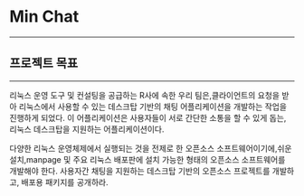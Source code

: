 # Min Chat
---
## 프로젝트 목표
---
리눅스 운영 도구 및 컨설팅을 공급하는 R사에 속한 우리 팀은,클라이언트의 요청을 받아
리눅스에서 사용할 수 있는 데스크탑 기반의 채팅 어플리케이션을 개발하는 작업을 진행하게
되었다. 이 어플리케이션은 사용자들이 서로 간단한 소통을 할 수 있게 돕는, 리눅스 데스크탑을
지원하는 어플리케이션이다.

다양한 리눅스 운영체제에서 실행되는 것을 전제로 한 오픈소스 소프트웨어이기에,쉬운 설치,manpage 및 주요 리눅스 배포판에 설치 가능한 형태의 오픈소스 소프트웨어를 개발해야 한다. 사용자간 채팅을 지원하는 데스크탑 기반의 오픈소스 프로젝트를 개발하고, 배포용 패키지를 공개하라.